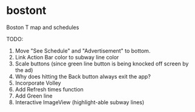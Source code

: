 bostont
=======

Boston T map and schedules

TODO:
1. Move "See Schedule" and "Advertisement" to bottom.
2. Link Action Bar color to subway line color
3. Scale buttons (since green line button is being knocked off screen by the ad)
4. Why does hitting the Back button always exit the app?
5. Incorporate Volley
6. Add Refresh times function
7. Add Green line
8. Interactive ImageView (highlight-able subway lines)
